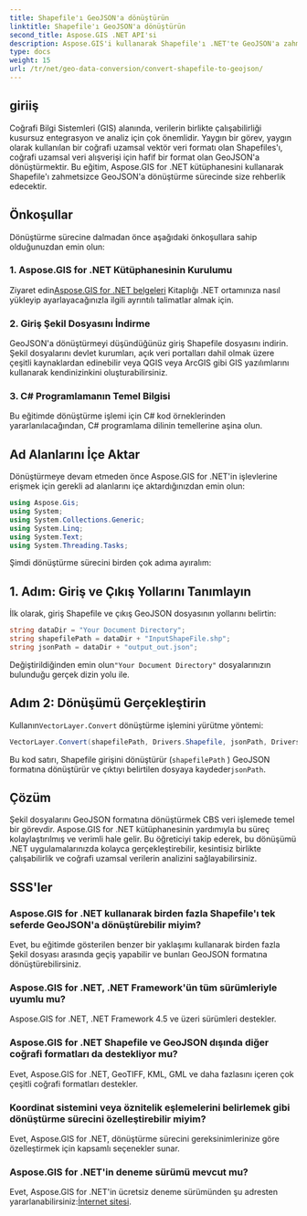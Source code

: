 ```yaml
---
title: Shapefile'ı GeoJSON'a dönüştürün
linktitle: Shapefile'ı GeoJSON'a dönüştürün
second_title: Aspose.GIS .NET API'si
description: Aspose.GIS'i kullanarak Shapefile'ı .NET'te GeoJSON'a zahmetsizce nasıl dönüştürebileceğinizi öğrenin. Sorunsuz veri birlikte çalışabilirliği için adım adım kılavuzumuzu izleyin.
type: docs
weight: 15
url: /tr/net/geo-data-conversion/convert-shapefile-to-geojson/
---
```

## giriiş
Coğrafi Bilgi Sistemleri (GIS) alanında, verilerin birlikte çalışabilirliği kusursuz entegrasyon ve analiz için çok önemlidir. Yaygın bir görev, yaygın olarak kullanılan bir coğrafi uzamsal vektör veri formatı olan Shapefiles'ı, coğrafi uzamsal veri alışverişi için hafif bir format olan GeoJSON'a dönüştürmektir. Bu eğitim, Aspose.GIS for .NET kütüphanesini kullanarak Shapefile'ı zahmetsizce GeoJSON'a dönüştürme sürecinde size rehberlik edecektir.
## Önkoşullar
Dönüştürme sürecine dalmadan önce aşağıdaki önkoşullara sahip olduğunuzdan emin olun:
### 1. Aspose.GIS for .NET Kütüphanesinin Kurulumu
 Ziyaret edin[Aspose.GIS for .NET belgeleri](https://reference.aspose.com/gis/net/) Kitaplığı .NET ortamınıza nasıl yükleyip ayarlayacağınızla ilgili ayrıntılı talimatlar almak için.
### 2. Giriş Şekil Dosyasını İndirme
GeoJSON'a dönüştürmeyi düşündüğünüz giriş Shapefile dosyasını indirin. Şekil dosyalarını devlet kurumları, açık veri portalları dahil olmak üzere çeşitli kaynaklardan edinebilir veya QGIS veya ArcGIS gibi GIS yazılımlarını kullanarak kendinizinkini oluşturabilirsiniz.
### 3. C# Programlamanın Temel Bilgisi
Bu eğitimde dönüştürme işlemi için C# kod örneklerinden yararlanılacağından, C# programlama dilinin temellerine aşina olun.

## Ad Alanlarını İçe Aktar
Dönüştürmeye devam etmeden önce Aspose.GIS for .NET'in işlevlerine erişmek için gerekli ad alanlarını içe aktardığınızdan emin olun:
```csharp
using Aspose.Gis;
using System;
using System.Collections.Generic;
using System.Linq;
using System.Text;
using System.Threading.Tasks;
```

Şimdi dönüştürme sürecini birden çok adıma ayıralım:
## 1. Adım: Giriş ve Çıkış Yollarını Tanımlayın
İlk olarak, giriş Shapefile ve çıkış GeoJSON dosyasının yollarını belirtin:
```csharp
string dataDir = "Your Document Directory";
string shapefilePath = dataDir + "InputShapeFile.shp";
string jsonPath = dataDir + "output_out.json";
```
 Değiştirildiğinden emin olun`"Your Document Directory"` dosyalarınızın bulunduğu gerçek dizin yolu ile.
## Adım 2: Dönüşümü Gerçekleştirin
 Kullanın`VectorLayer.Convert` dönüştürme işlemini yürütme yöntemi:
```csharp
VectorLayer.Convert(shapefilePath, Drivers.Shapefile, jsonPath, Drivers.GeoJson);
```
Bu kod satırı, Shapefile girişini dönüştürür (`shapefilePath` ) GeoJSON formatına dönüştürür ve çıktıyı belirtilen dosyaya kaydeder`jsonPath`.

## Çözüm
Şekil dosyalarını GeoJSON formatına dönüştürmek CBS veri işlemede temel bir görevdir. Aspose.GIS for .NET kütüphanesinin yardımıyla bu süreç kolaylaştırılmış ve verimli hale gelir. Bu öğreticiyi takip ederek, bu dönüşümü .NET uygulamalarınızda kolayca gerçekleştirebilir, kesintisiz birlikte çalışabilirlik ve coğrafi uzamsal verilerin analizini sağlayabilirsiniz.
## SSS'ler
### Aspose.GIS for .NET kullanarak birden fazla Shapefile'ı tek seferde GeoJSON'a dönüştürebilir miyim?
Evet, bu eğitimde gösterilen benzer bir yaklaşımı kullanarak birden fazla Şekil dosyası arasında geçiş yapabilir ve bunları GeoJSON formatına dönüştürebilirsiniz.
### Aspose.GIS for .NET, .NET Framework'ün tüm sürümleriyle uyumlu mu?
Aspose.GIS for .NET, .NET Framework 4.5 ve üzeri sürümleri destekler.
### Aspose.GIS for .NET Shapefile ve GeoJSON dışında diğer coğrafi formatları da destekliyor mu?
Evet, Aspose.GIS for .NET, GeoTIFF, KML, GML ve daha fazlasını içeren çok çeşitli coğrafi formatları destekler.
### Koordinat sistemini veya öznitelik eşlemelerini belirlemek gibi dönüştürme sürecini özelleştirebilir miyim?
Evet, Aspose.GIS for .NET, dönüştürme sürecini gereksinimlerinize göre özelleştirmek için kapsamlı seçenekler sunar.
### Aspose.GIS for .NET'in deneme sürümü mevcut mu?
 Evet, Aspose.GIS for .NET'in ücretsiz deneme sürümünden şu adresten yararlanabilirsiniz:[İnternet sitesi](https://releases.aspose.com/).